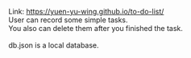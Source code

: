 Link: https://yuen-yu-wing.github.io/to-do-list/<br />
User can record some simple tasks.<br />
You also can delete them after you finished the task.<br /><br />
db.json is a local database. 

